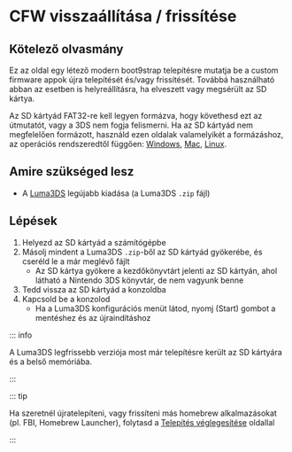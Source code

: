 # CFW visszaállítása / frissítése

## Kötelező olvasmány

Ez az oldal egy létező modern boot9strap telepítésre mutatja be a custom firmware appok újra telepítését és/vagy frissítését. Továbbá használható abban az esetben is helyreállításra, ha elveszett vagy megsérült az SD kártya.

Az SD kártyád FAT32-re kell legyen formázva, hogy követhesd ezt az útmutatót, vagy a 3DS nem fogja felismerni. Ha az SD kártyád nem megfelelően formázott, használd ezen oldalak valamelyikét a formázáshoz, az operációs rendszeredtől függően: [Windows](formatting-sd-\(windows\)), [Mac](formatting-sd-\(mac\)), [Linux](formatting-sd-\(linux\)).

## Amire szükséged lesz

- A [Luma3DS](https://github.com/LumaTeam/Luma3DS/releases/latest) legújabb kiadása (a Luma3DS `.zip` fájl)

## Lépések

1. Helyezd az SD kártyád a számítógépbe
2. Másolj mindent a Luma3DS `.zip`-ből az SD kártyád gyökerébe, és cseréld le a már meglévő fájlt
   - Az SD kártya gyökere a kezdőkönyvtárt jelenti az SD kártyán, ahol látható a Nintendo 3DS könyvtár, de nem vagyunk benne
3. Tedd vissza az SD kártyád a konzoldba
4. Kapcsold be a konzolod
   - Ha a Luma3DS konfigurációs menüt látod, nyomj (Start) gombot a mentéshez és az újraindításhoz

::: info

A Luma3DS legfrissebb verziója most már telepítésre került az SD kártyára és a belső memóriába.

:::

::: tip

Ha szeretnél újratelepíteni, vagy frissíteni más homebrew alkalmazásokat (pl. FBI, Homebrew Launcher), folytasd a [Telepítés véglegesítése](finalizing-setup) oldallal

:::
